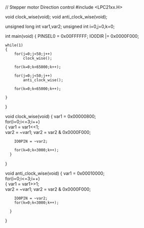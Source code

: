 // Stepper motor Direction control
 #include <LPC21xx.H>

 void clock_wise(void);
 void anti_clock_wise(void);
 
 unsigned long int var1,var2;
 unsigned int i=0,j=0,k=0;

 int main(void)
 {
	PINSEL0 = 0x00FFFFFF;
	IO0DIR |= 0x0000F000;	

	while(1)
	{
		for(j=0;j<50;j++)       
			clock_wise();
		
		for(k=0;k<65000;k++);   
		
		for(j=0;j<50;j++)       
			anti_clock_wise();

		for(k=0;k<65000;k++);   

	} 							

 } 								

 void clock_wise(void)
 {
	var1 = 0x00000800;         	
    for(i=0;i<=3;i++)         	
	{
		var1 = var1<<1;        	
        var2 = ~var1;
        var2 = var2 & 0x0000F000;

		IO0PIN = ~var2;
		
        for(k=0;k<3000;k++); 	       
      }

 }

 void anti_clock_wise(void)
 {
	var1 = 0x00010000;      	
     for(i=0;i<=3;i++)      	
      {
        var1 = var1>>1;     	
        var2 = ~var1;
        var2 = var2 & 0x0000F000;

		IO0PIN = ~var2;
        for(k=0;k<3000;k++); 	 
             
      }
 }
